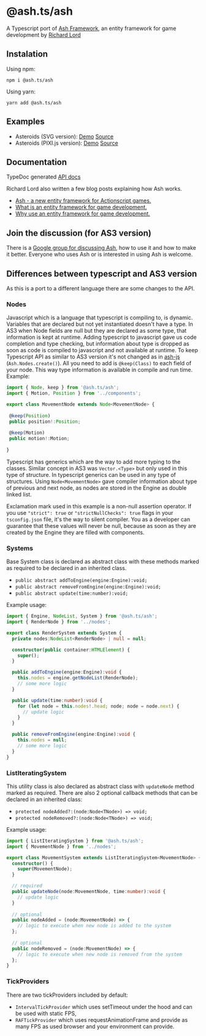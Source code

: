 # @ash.ts/ash
A Typescript port of [Ash Framework], 
an entity framework for game development 
by [Richard Lord]

## Instalation

Using npm:

`npm i @ash.ts/ash`

Using yarn:
 
`yarn add @ash.ts/ash`

## Examples

- Asteroids (SVG version): [Demo][demo-svg] [Source][source-svg]
- Asteroids (PIXI.js version): [Demo][demo-pixi] [Source][source-pixi]

## Documentation

TypeDoc generated [API docs][api]

Richard Lord also written a few blog posts explaining how Ash works.

- [Ash - a new entity framework for Actionscript games.][intro]
- [What is an entity framework for game development.][what]
- [Why use an entity framework for game development.][why]

## Join the discussion (for AS3 version)

There is a [Google group for discussing Ash][group],
how to use it and how to make it better. 
Everyone who uses Ash or is interested in using Ash is welcome.

## Differences between typescript and AS3 version

As this is a port to a different language there are some changes to the API.

### Nodes

Javascript which is a language that typescript is compiling to, is dynamic. 
Variables that are declared but not yet instantiated doesn't have a type. 
In AS3 when Node fields are null but they are declared as some type, that
information is kept at runtime.
Adding typescript to javascript gave us code completion and type checking, 
but information about type is dropped as soon as code is compiled to javascript
and not available at runtime. To keep Typescript API as similar to AS3 version
it's not changed as in [ash-js] (`Ash.Nodes.create()`). All you need to add is
 `@keep(Class)` to each field of your node. This way type information is
 available in compile and run time. Example:
 
 ```typescript
import { Node, keep } from '@ash.ts/ash';
import { Motion, Position } from '../components';

export class MovementNode extends Node<MovementNode> {
  
  @keep(Position)
  public position!:Position;
  
  @keep(Motion)
  public motion!:Motion;
  
}

```
Typescript has generics which are the way to add more typing to the classes.
Similar concept in AS3 was `Vector.<Type>` but only used in this type of 
structure. In typescript generics can be used in any type of structures.
Using `Node<MovementNode>` gave compiler information about type of previous and
next node, as nodes are stored in the Engine as double linked list.

Exclamation mark used in this example is a non-null assertion operator.
If you use `"strict": true` or `"strictNullChecks": true` flags in your
`tsconfig.json` file, it's the way to silent compiler. You as a developer 
can guarantee that these values will never be null, because as soon as they
are created by the Engine they are filled with components.

### Systems

Base System class is declared as abstract class with these methods marked as 
required to be declared in an inherited class.
- `public abstract addToEngine(engine:Engine):void;`
- `public abstract removeFromEngine(engine:Engine):void;`
- `public abstract update(time:number):void;`  

Example usage:

```typescript
import { Engine, NodeList, System } from '@ash.ts/ash';
import { RenderNode } from '../nodes';

export class RenderSystem extends System {
  private nodes:NodeList<RenderNode> | null = null;

  constructor(public container:HTMLElement) {
    super();
  }

  public addToEngine(engine:Engine):void {
    this.nodes = engine.getNodeList(RenderNode);
    // some more logic
  }

  public update(time:number):void {
    for (let node = this.nodes!.head; node; node = node.next) {
      // update logic
    }
  }

  public removeFromEngine(engine:Engine):void {
    this.nodes = null;
    // some more logic
  }
}

```

### ListIteratingSystem

This utility class is also declared as abstract class with `updateNode` method
marked as required. There are also 2 optional callback methods that can be 
declared in an inherited class:
- `protected nodeAdded?:(node:Node<TNode>) => void;`
- `protected nodeRemoved?:(node:Node<TNode>) => void;`

Example usage:

```typescript
import { ListIteratingSystem } from '@ash.ts/ash';
import { MovementNode } from '../nodes';

export class MovementSystem extends ListIteratingSystem<MovementNode> {
  constructor() {
    super(MovementNode);
  }

  // required
  public updateNode(node:MovementNode, time:number):void {
    // update logic
  }
  
  // optional
  public nodeAdded = (node:MovementNode) => {
    // logic to execute when new node is added to the system
  };
  
  // optional
  public nodeRemoved = (node:MovementNode) => {
    // logic to execute when new node is removed from the system
  };
}

```

### TickProviders

There are two tickProviders included by default:
- `IntervalTickProvider` which uses setTimeout under the hood and can be used
with static FPS,
- `RAFTickProvider` which uses requestAnimationFrame and provide as many FPS
as used browser and your environment can provide.


[Ash Framework]: https://github.com/richardlord/Ash
[Richard Lord]: https://www.richardlord.net
[demo-svg]: http://icek.github.io/asteroids
[demo-pixi]: http://icek.github.io/asteroids-pixi
[source-svg]: https://github.com/icek/asteroids
[source-pixi]: https://github.com/icek/asteroids-pixi
[api]: https://icek.github.io/ash
[intro]: http://www.richardlord.net/blog/ecs/introducing-ash.html
[what]: http://www.richardlord.net/blog/ecs/what-is-an-entity-framework.html
[why]: http://www.richardlord.net/blog/ecs/why-use-an-entity-framework.html
[group]: https://groups.google.com/forum/?fromgroups=#!forum/ash-framework
[ash-js]: https://github.com/BrettJephson/ash-js
